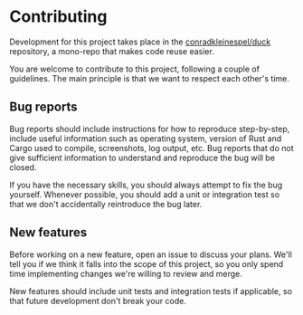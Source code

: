 # Contributing

Development for this project takes place in the [conradkleinespel/duck](https://github.com/conradkleinespel/duck) repository, a mono-repo that makes code reuse easier.

You are welcome to contribute to this project, following a couple of guidelines. The main principle is that we want to respect each other's time.

## Bug reports

Bug reports should include instructions for how to reproduce step-by-step, include useful information such as operating system, version of Rust and Cargo used to compile, screenshots, log output, etc. Bug reports that do not give sufficient information to understand and reproduce the bug will be closed.

If you have the necessary skills, you should always attempt to fix the bug yourself. Whenever possible, you should add a unit or integration test so that we don't accidentally reintroduce the bug later.

## New features

Before working on a new feature, open an issue to discuss your plans. We'll tell you if we think it falls into the scope of this project, so you only spend time implementing changes we're willing to review and merge.

New features should include unit tests and integration tests if applicable, so that future development don't break your code.
